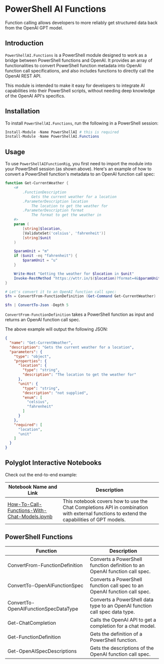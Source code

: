 # PowerShell AI Functions

Function calling allows developers to more reliably get structured data back from the OpenAI GPT model.

## Introduction

`PowerShellAI.Functions` is a PowerShell module designed to work as a bridge between PowerShell functions and OpenAI. It provides an array of functionalities to convert PowerShell function metadata into OpenAI function call specifications, and also includes functions to directly call the OpenAI REST API.

This module is intended to make it easy for developers to integrate AI capabilities into their PowerShell scripts, without needing deep knowledge of the OpenAI API's specifics.

## Installation

To install `PowerShellAI.Functions`, run the following in a PowerShell session:

```powershell
Install-Module -Name PowerShellAI # this is required
Install-Module -Name PowerShellAI.Functions
```

## Usage

To use `PowerShellAIFunctionRig`, you first need to import the module into your PowerShell session (as shown above). Here's an example of how to convert a PowerShell function's metadata to an OpenAI function call spec:

```powershell
function Get-CurrentWeather {
    <#
        .FunctionDescription
            Gets the current weather for a location
        .ParameterDescription location
            The location to get the weather for
        .ParameterDescription format
            The format to get the weather in
    #>
    param (
        [string]$location,
        [ValidateSet('celsius', 'fahrenheit')]
        [string]$unit
    )

    $paramUnit = "m"
    if ($unit -eq "fahrenheit") {
        $paramUnit = "u"
    }

    Write-Host "Getting the weather for $location in $unit"
    Invoke-RestMethod "https://wttr.in/$($location)?format=4&$paramUnit"
}

# Let's convert it to an OpenAI function call spec:
$fn = ConvertFrom-FunctionDefinition (Get-Command Get-CurrentWeather)

$fn | ConvertTo-Json -Depth 5
```

`ConvertFrom-FunctionDefinition` takes a PowerShell function  as input and returns an OpenAI function call spec. 

The above example will output the following JSON:

```json
{
  "name": "Get-CurrentWeather",
  "description": "Gets the current weather for a location",
  "parameters": {
    "type": "object",
    "properties": {
      "location": {
        "type": "string",
        "description": "The location to get the weather for"
      },
      "unit": {
        "type": "string",
        "description": "not supplied",
        "enum": [
          "celsius",
          "fahrenheit"
        ]
      }
    },
    "required": [
      "location",
      "unit"
    ]
  }
}
```

## Polyglot Interactive Notebooks

Check out the end-to-end example:

| Notebook Name and Link | Description |
| --- | --- |
| [How-To-Call-Functions-With-Chat-Models.ipynb](Notebooks/How-To-Call-Functions-With-Chat-Models.ipynb)| This notebook covers how to use the Chat Completions API in combination with external functions to extend the capabilities of GPT models. |

## PowerShell Functions

| Function | Description |
| --- | --- |
| ConvertFrom-FunctionDefinition | Converts a PowerShell function definition to an OpenAI function call spec. |
| ConvertTo-OpenAIFunctionSpec | Converts a PowerShell function call spec to an OpenAI function call spec. |
| ConvertTo-OpenAIFunctionSpecDataType | Converts a PowerShell data type to an OpenAI function call spec data type. |
| Get-ChatCompletion | Calls the OpenAI API to get a completion for a chat model. |
| Get-FunctionDefinition | Gets the definition of a PowerShell function. |
| Get-OpenAISpecDescriptions | Gets the descriptions of the OpenAI function call spec. |